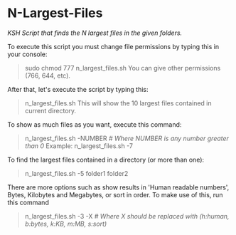 N-Largest-Files
===============

*KSH Script that finds the N largest files in the given folders.*

To execute this script you must change file permissions by typing this in your console:
  > sudo chmod 777 n_largest_files.sh 
You can give other permissions (766, 644, etc).

After that, let's execute the script by typing this:
  > n_largest_files.sh
This will show the 10 largest files contained in current directory.

To show as much files as you want, execute this command:
  > n_largest_files.sh -NUMBER _# Where NUMBER is any number greater than 0_
Example:
  > n_largest_files.sh -7

To find the largest files contained in a directory (or more than one):

  > n_largest_files.sh -5 folder1 folder2

There are more options such as show results in 'Human readable numbers', Bytes, Kilobytes and Megabytes, or sort in order.
To make use of this, run this command

  > n_largest_files.sh -3 -X _# Where X should be replaced with (h:human, b:bytes, k:KB, m:MB, s:sort)_
